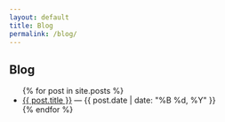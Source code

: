 ```yaml
---
layout: default
title: Blog
permalink: /blog/
---
```


<section class="section">
  <h2>Blog</h2>
  <div class="card">
    <ul>
      {% for post in site.posts %}
      <li>
        <a href="{{ post.url | relative_url }}">{{ post.title }}</a>
        <span class="post-meta"> — {{ post.date | date: "%B %d, %Y" }}</span>
      </li>
      {% endfor %}
    </ul>
  </div>
</section>
